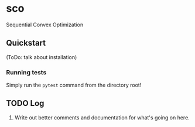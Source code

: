 # sco
Sequential Convex Optimization

## Quickstart
(ToDo: talk about installation)

### Running tests
Simply run the `pytest` command from the directory root!

## TODO Log
1. Write out better comments and documentation for what's going on here.